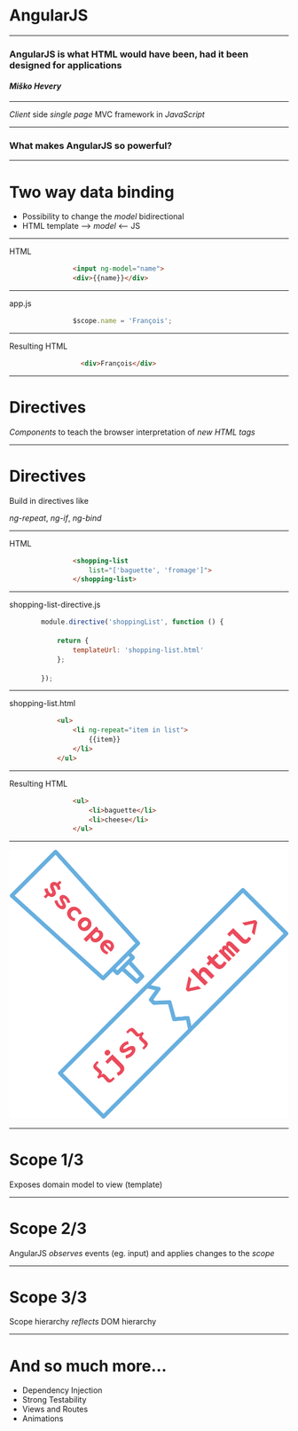 # AngularJS

---


### AngularJS is what HTML would have been, had it been designed for applications

#### *Miško Hevery*

---

*Client* side *single page* MVC framework in *JavaScript*

---

### What makes AngularJS so powerful?

---

# Two way data binding
- Possibility to change the *model* bidirectional
- HTML template –> *model* <– JS

---

HTML

``` html
                <input ng-model="name">
                <div>{{name}}</div>
```
---
app.js

``` js
                $scope.name = 'François';
```

---
Resulting HTML


``` html
                  <div>François</div>
```
---

# Directives

*Components* to teach the browser
 interpretation of *new HTML tags*

---

# Directives

Build in directives like

*ng-repeat*, *ng-if*, *ng-bind*


---
HTML

```html
                <shopping-list
                    list="['baguette', 'fromage']">
                </shopping-list>
```
---
shopping-list-directive.js

```js
        module.directive('shoppingList', function () {

            return {
                templateUrl: 'shopping-list.html'
            };

        });
```

---
shopping-list.html


```html
            <ul>
                <li ng-repeat="item in list">
                    {{item}}
                </li>
            </ul>
```

---
Resulting HTML

```html
                <ul>
                    <li>baguette</li>
                    <li>cheese</li>
                </ul>
```
---


![fit](glue_transparent.png)

---

# Scope 1/3

Exposes domain model to view (template)

---


# Scope 2/3

AngularJS *observes* events (eg. input)
and applies changes to the *scope*

---

# Scope 3/3

Scope hierarchy *reflects* DOM hierarchy

---

# And so much more…
- Dependency Injection
- Strong Testability
- Views and Routes
- Animations

